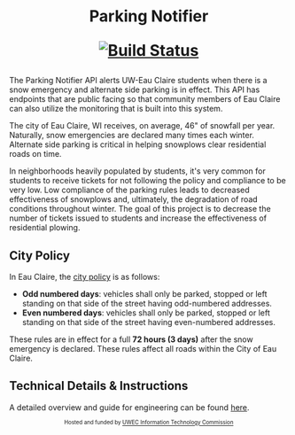 <h1 align="center">
Parking Notifier

[![Build Status](https://travis-ci.com/UWEC-ITC/parkingNotifier.svg?branch=dev)](https://travis-ci.com/UWEC-ITC/parkingNotifier)

</h1>

The Parking Notifier API alerts UW-Eau Claire students when there is a snow emergency and alternate side parking is in effect. This API has endpoints that are public facing so that community members of Eau Claire can also utilize the monitoring that is built into this system.

The city of Eau Claire, WI receives, on average, 46" of snowfall per year. Naturally, snow emergencies are declared many times each winter. Alternate side parking is critical in helping snowplows clear residential roads on time.

In neighborhoods heavily populated by students, it's very common for students to receive tickets for not following the policy and compliance to be very low. Low compliance of the parking rules leads to decreased effectiveness of snowplows and, ultimately, the degradation of road conditions throughout winter. The goal of this project is to decrease the number of tickets issued to students and increase the effectiveness of residential plowing.

## City Policy

In Eau Claire, the [city policy](http://www.ci.eau-claire.wi.us/departments/public-works/alternate-side-parking) is as follows:

- **Odd numbered days**: vehicles shall only be parked, stopped or left standing on that side of the street having odd-numbered addresses.
- **Even numbered days**: vehicles shall only be parked, stopped or left standing on that side of the street having even-numbered addresses.

These rules are in effect for a full **72 hours (3 days)** after the snow emergency is declared. These rules affect all roads within the City of Eau Claire.

## Technical Details & Instructions

A detailed overview and guide for engineering can be found [here](docs/technical-details.md).

<div align="center"><sup><sub align="center">Hosted and funded by <a href="http://www.uwec.edu/StudentSenate/commissions/itc/">UWEC Information Technology Commission</a></sub></sup></div>
